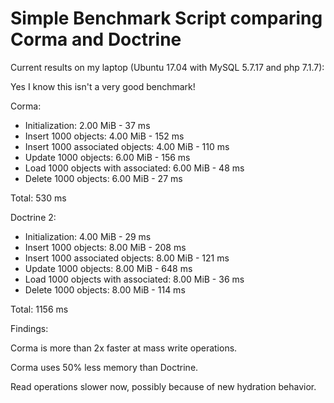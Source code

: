 Simple Benchmark Script comparing Corma and Doctrine
====================================================

Current results on my laptop (Ubuntu 17.04 with MySQL 5.7.17 and php 7.1.7):

Yes I know this isn't a very good benchmark!

Corma:

* Initialization: 2.00 MiB - 37 ms
* Insert 1000 objects: 4.00 MiB - 152 ms
* Insert 1000 associated objects: 4.00 MiB - 110 ms
* Update 1000 objects: 6.00 MiB - 156 ms
* Load 1000 objects with associated: 6.00 MiB - 48 ms
* Delete 1000 objects: 6.00 MiB - 27 ms

Total: 530 ms

Doctrine 2:

* Initialization: 4.00 MiB - 29 ms
* Insert 1000 objects: 8.00 MiB - 208 ms
* Insert 1000 associated objects: 8.00 MiB - 121 ms
* Update 1000 objects: 8.00 MiB - 648 ms
* Load 1000 objects with associated: 8.00 MiB - 36 ms
* Delete 1000 objects: 8.00 MiB - 114 ms

Total: 1156 ms

Findings:

Corma is more than 2x faster at mass write operations.

Corma uses 50% less memory than Doctrine.

Read operations slower now, possibly because of new hydration behavior.
